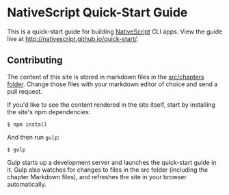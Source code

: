 # NativeScript Quick-Start Guide

This is a quick-start guide for building [NativeScript](https://nativescript.org) CLI apps. View the guide live at <http://nativescript.github.io/quick-start/>.

## Contributing

The content of this site is stored in markdown files in the [src/chapters folder](https://github.com/tjvantoll/nativescript-quick-start/tree/gh-pages/src/chapters). Change those files with your markdown editor of choice and send a pull request.

If you'd like to see the content rendered in the site itself, start by installing the site's npm dependencies:

```
$ npm install
```

And then run `gulp`:

```
$ gulp
```

Gulp starts up a development server and launches the quick-start guide in it. Gulp also watches for changes to files in the src folder (including the chapter Markdown files), and refreshes the site in your browser automatically.
